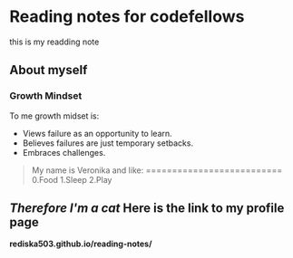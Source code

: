 # Reading notes for codefellows
this is my readding note
## About myself

### Growth Mindset
 To me growth midset is:
 - Views failure as an opportunity to learn.
 - Believes failures are just temporary setbacks.
 - Embraces challenges.


> My name is Veronika and like:
==========================
0.Food
1.Sleep
2.Play


***Therefore I'm a cat***
Here is the link to my profile page 
------------------

**rediska503.github.io/reading-notes/**






